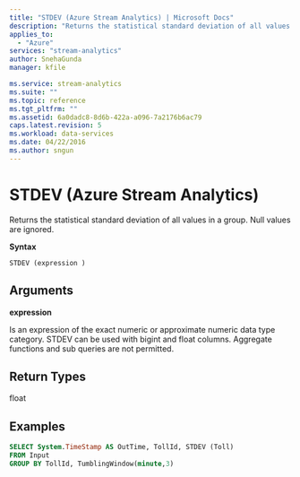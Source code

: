 ```yaml
---
title: "STDEV (Azure Stream Analytics) | Microsoft Docs"
description: "Returns the statistical standard deviation of all values in a group. Null values are ignored. "
applies_to: 
  - "Azure"
services: "stream-analytics"
author: SnehaGunda
manager: kfile

ms.service: stream-analytics
ms.suite: ""
ms.topic: reference
ms.tgt_pltfrm: ""   
ms.assetid: 6a0dadc8-8d6b-422a-a096-7a2176b6ac79
caps.latest.revision: 5
ms.workload: data-services
ms.date: 04/22/2016
ms.author: sngun
---
```

# STDEV (Azure Stream Analytics)
  Returns the statistical standard deviation of all values in a group. Null values are ignored.  
  
 **Syntax**  
  
```  
STDEV (expression )  
```  
  
## Arguments  
 **expression**  
  
 Is an expression of the exact numeric or approximate numeric data type category. STDEV can be used with bigint and float columns. Aggregate functions and sub queries are not permitted.  
  
## Return Types  
 float  
  
## Examples  
  
```SQL  
SELECT System.TimeStamp AS OutTime, TollId, STDEV (Toll)   
FROM Input  
GROUP BY TollId, TumblingWindow(minute,3)  
  
```  
  
  